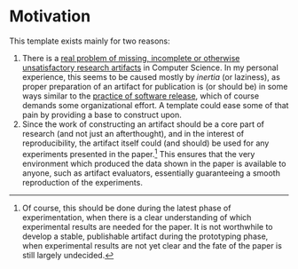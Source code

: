 # Motivation
This template exists mainly for two reasons:
1. There is a [real problem of missing, incomplete or otherwise unsatisfactory
   research artifacts](https://a3nm.net/work/research/wrong/#Supplementary) in Computer Science.
   In my personal experience, this seems to be caused mostly by _inertia_ (or laziness), as proper
   preparation of an artifact for publication is (or should be) in some ways similar to the
   [practice of software
   release](https://tldp.org/HOWTO/html_single/Software-Release-Practice-HOWTO/), which of course
   demands some organizational effort. A template could ease some of that pain by providing a base
   to construct upon.
2. Since the work of constructing an artifact should be a core part of research (and not just an
   afterthought), and in the interest of reproducibility, the artifact itself could (and should) be
   used for any experiments presented in the paper.[^1] This ensures that the very environment
   which produced the data shown in the paper is available to anyone, such as artifact evaluators,
   essentially guaranteeing a smooth reproduction of the experiments.


[^1]: Of course, this should be done during the latest phase of experimentation, when there is a
    clear understanding of which experimental results are needed for the paper. It is not
    worthwhile to develop a stable, publishable artifact during the prototyping phase, when
    experimental results are not yet clear and the fate of the paper is still largely undecided.
